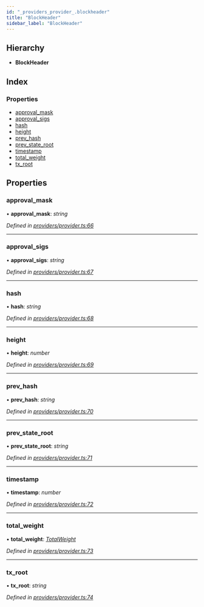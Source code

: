 ```yaml
---
id: "_providers_provider_.blockheader"
title: "BlockHeader"
sidebar_label: "BlockHeader"
---
```


## Hierarchy

* **BlockHeader**

## Index

### Properties

* [approval_mask](_providers_provider_.blockheader.md#approval_mask)
* [approval_sigs](_providers_provider_.blockheader.md#approval_sigs)
* [hash](_providers_provider_.blockheader.md#hash)
* [height](_providers_provider_.blockheader.md#height)
* [prev_hash](_providers_provider_.blockheader.md#prev_hash)
* [prev_state_root](_providers_provider_.blockheader.md#prev_state_root)
* [timestamp](_providers_provider_.blockheader.md#timestamp)
* [total_weight](_providers_provider_.blockheader.md#total_weight)
* [tx_root](_providers_provider_.blockheader.md#tx_root)

## Properties

###  approval_mask

• **approval_mask**: *string*

*Defined in [providers/provider.ts:66](https://github.com/nearprotocol/nearlib/blob/a23e44a/src.ts/providers/provider.ts#L66)*

___

###  approval_sigs

• **approval_sigs**: *string*

*Defined in [providers/provider.ts:67](https://github.com/nearprotocol/nearlib/blob/a23e44a/src.ts/providers/provider.ts#L67)*

___

###  hash

• **hash**: *string*

*Defined in [providers/provider.ts:68](https://github.com/nearprotocol/nearlib/blob/a23e44a/src.ts/providers/provider.ts#L68)*

___

###  height

• **height**: *number*

*Defined in [providers/provider.ts:69](https://github.com/nearprotocol/nearlib/blob/a23e44a/src.ts/providers/provider.ts#L69)*

___

###  prev_hash

• **prev_hash**: *string*

*Defined in [providers/provider.ts:70](https://github.com/nearprotocol/nearlib/blob/a23e44a/src.ts/providers/provider.ts#L70)*

___

###  prev_state_root

• **prev_state_root**: *string*

*Defined in [providers/provider.ts:71](https://github.com/nearprotocol/nearlib/blob/a23e44a/src.ts/providers/provider.ts#L71)*

___

###  timestamp

• **timestamp**: *number*

*Defined in [providers/provider.ts:72](https://github.com/nearprotocol/nearlib/blob/a23e44a/src.ts/providers/provider.ts#L72)*

___

###  total_weight

• **total_weight**: *[TotalWeight](_providers_provider_.totalweight.md)*

*Defined in [providers/provider.ts:73](https://github.com/nearprotocol/nearlib/blob/a23e44a/src.ts/providers/provider.ts#L73)*

___

###  tx_root

• **tx_root**: *string*

*Defined in [providers/provider.ts:74](https://github.com/nearprotocol/nearlib/blob/a23e44a/src.ts/providers/provider.ts#L74)*
